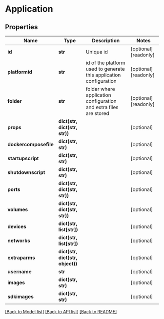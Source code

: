 # Application

## Properties
Name | Type | Description | Notes
------------ | ------------- | ------------- | -------------
**id** | **str** | Unique id | [optional] [readonly] 
**platformid** | **str** | id of the platform used to generate this application configuration | [optional] [readonly] 
**folder** | **str** | folder where application configuration and extra files are stored | [optional] [readonly] 
**props** | **dict(str, dict(str, str))** |  | [optional] 
**dockercomposefile** | **dict(str, str)** |  | [optional] 
**startupscript** | **dict(str, str)** |  | [optional] 
**shutdownscript** | **dict(str, str)** |  | [optional] 
**ports** | **dict(str, dict(str, str))** |  | [optional] 
**volumes** | **dict(str, dict(str, str))** |  | [optional] 
**devices** | **dict(str, list[str])** |  | [optional] 
**networks** | **dict(str, list[str])** |  | [optional] 
**extraparms** | **dict(str, dict(str, object))** |  | [optional] 
**username** | **str** |  | [optional] 
**images** | **dict(str, str)** |  | [optional] 
**sdkimages** | **dict(str, str)** |  | [optional] 

[[Back to Model list]](../README.md#documentation-for-models) [[Back to API list]](../README.md#documentation-for-api-endpoints) [[Back to README]](../README.md)


